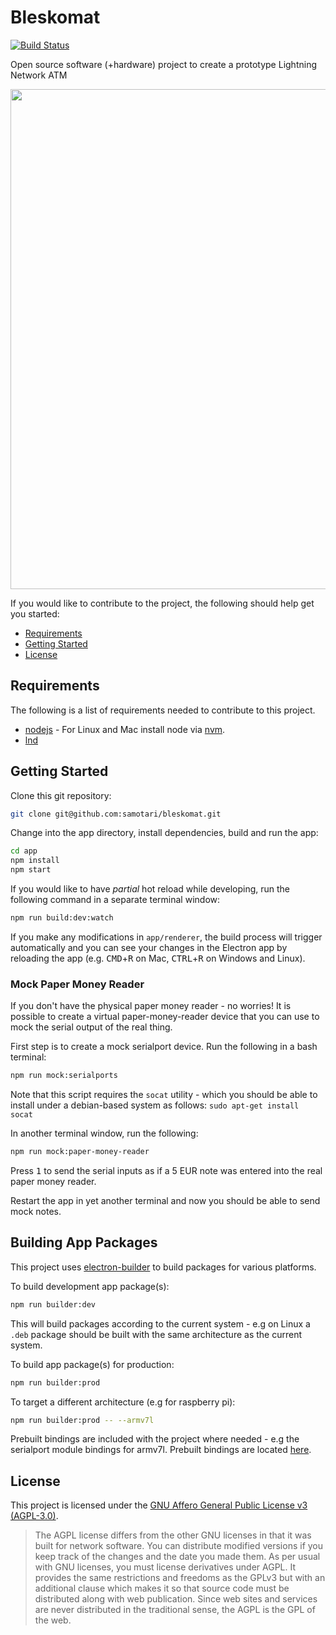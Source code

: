 # Bleskomat

[![Build Status](https://travis-ci.org//samotari/bleskomat.svg?branch=master)](https://travis-ci.org/samotari/bleskomat)

Open source software (+hardware) project to create a prototype Lightning Network ATM

<img src="images/ux-flows/ux-flow-v0-simple.png" width="800">

If you would like to contribute to the project, the following should help get you started:
* [Requirements](#requirements)
* [Getting Started](#getting-started)
* [License](#license)


## Requirements

The following is a list of requirements needed to contribute to this project.

* [nodejs](https://nodejs.org/) - For Linux and Mac install node via [nvm](https://github.com/creationix/nvm).
* [lnd](https://github.com/lightningnetwork/lnd)


## Getting Started

Clone this git repository:
```bash
git clone git@github.com:samotari/bleskomat.git
```

Change into the app directory, install dependencies, build and run the app:
```bash
cd app
npm install
npm start
```

If you would like to have _partial_ hot reload while developing, run the following command in a separate terminal window:
```bash
npm run build:dev:watch
```
If you make any modifications in `app/renderer`, the build process will trigger automatically and you can see your changes in the Electron app by reloading the app (e.g. <kbd>CMD</kbd>+<kbd>R</kbd> on Mac, <kbd>CTRL</kbd>+<kbd>R</kbd> on Windows and Linux).


### Mock Paper Money Reader

If you don't have the physical paper money reader - no worries! It is possible to create a virtual paper-money-reader device that you can use to mock the serial output of the real thing.

First step is to create a mock serialport device. Run the following in a bash terminal:
```bash
npm run mock:serialports
```
Note that this script requires the `socat` utility - which you should be able to install under a debian-based system as follows: `sudo apt-get install socat`

In another terminal window, run the following:
```bash
npm run mock:paper-money-reader
```
Press <kbd>1</kbd> to send the serial inputs as if a 5 EUR note was entered into the real paper money reader.

Restart the app in yet another terminal and now you should be able to send mock notes.


## Building App Packages

This project uses [electron-builder](https://www.electron.build/) to build packages for various platforms.

To build development app package(s):
```bash
npm run builder:dev
```
This will build packages according to the current system - e.g on Linux a `.deb` package should be built with the same architecture as the current system.

To build app package(s) for production:
```bash
npm run builder:prod
```

To target a different architecture (e.g for raspberry pi):
```bash
npm run builder:prod -- --armv7l
```
Prebuilt bindings are included with the project where needed - e.g the serialport module bindings for armv7l. Prebuilt bindings are located [here](https://github.com/samotari/bleskomat/tree/master/app/prebuilt).


## License

This project is licensed under the [GNU Affero General Public License v3 (AGPL-3.0)](https://tldrlegal.com/license/gnu-affero-general-public-license-v3-(agpl-3.0)).

> The AGPL license differs from the other GNU licenses in that it was built for network software. You can distribute modified versions if you keep track of the changes and the date you made them. As per usual with GNU licenses, you must license derivatives under AGPL. It provides the same restrictions and freedoms as the GPLv3 but with an additional clause which makes it so that source code must be distributed along with web publication. Since web sites and services are never distributed in the traditional sense, the AGPL is the GPL of the web.

